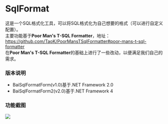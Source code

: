 # SqlFormat
这是一个SQL格式化工具，可以将SQL格式化为自己想要的格式（可以进行自定义配置）。  
主要功能基于**Poor Man's T-SQL Formatter**，地址：https://github.com/TaoK/PoorMansTSqlFormatter#poor-mans-t-sql-formatter  
在**Poor Man's T-SQL Formatter**的基础上进行了一些改动，以便满足我们自己的需求。

### 版本说明
- BaiSqlFormatForm(v1.0)基于.NET Framework 2.0
- BaiSqlFormatForm2(v2.0)基于.NET Framework 4

### 功能截图
![](https://i.imgur.com/yv5UVXa.jpg)
